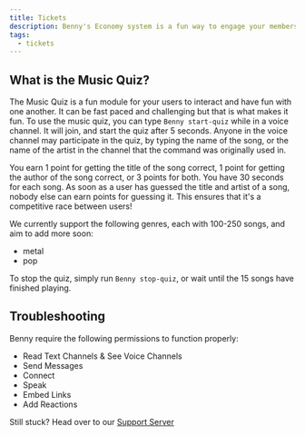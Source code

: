 ```yaml
---
title: Tickets 
description: Benny's Economy system is a fun way to engage your members with the community and compete for first place in being the richest user!
tags: 
  - tickets
---
```


## What is the Music Quiz?

The Music Quiz is a fun module for your users to interact and have fun with one another. It can be fast paced and challenging but that is what makes it fun. To use the music quiz, you can type `Benny start-quiz` while in a voice channel. It will join, and start the quiz after 5 seconds. Anyone in the voice channel may participate in the quiz, by typing the name of the song, or the name of the artist in the channel that the command was originally used in.

You earn 1 point for getting the title of the song correct, 1 point for getting the author of the song correct, or 3 points for both. You have 30 seconds for each song. As soon as a user has guessed the title and artist of a song, nobody else can earn points for guessing it. This ensures that it's a competitive race between users!

We currently support the following genres, each with 100-250 songs, and aim to add more soon:
- metal
- pop

To stop the quiz, simply run `Benny stop-quiz`, or wait until the 15 songs have finished playing.

## Troubleshooting

Benny require the following permissions to function properly:

- Read Text Channels & See Voice Channels
- Send Messages
- Connect
- Speak
- Embed Links
- Add Reactions

Still stuck? Head over to our [Support Server](https://benny.sh/support)